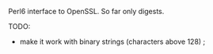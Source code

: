 Perl6 interface to OpenSSL.  So far only digests.

TODO:
* make it work with binary strings (characters above 128) ;
